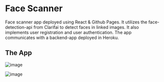 # Face Scanner

Face scanner app deployed using React & Github Pages. It utilizes the face-detection-api from Clarifai to detect faces in linked images. It also implements user registration and user authentication. The app communicates with a backend-app deployed in Heroku.

## The App
![image](https://user-images.githubusercontent.com/73944749/176224662-8208c687-7158-4c22-9f76-76ea2cf3258e.png)

![image](https://user-images.githubusercontent.com/73944749/176224893-434b6141-6ca8-47c2-8181-119c32427ce4.png)
